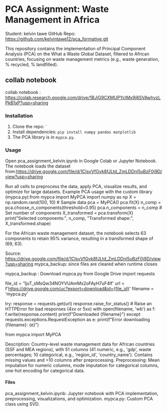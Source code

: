 # PCA Assignment: Waste Management in Africa

Student: kelvin tawe 
GitHub Repo: https://github.com/kelvintawe12/pca_formative.git

This repository contains the implementation of Principal Component Analysis (PCA) on the What a Waste Global Dataset, filtered to African countries, focusing on waste management metrics (e.g., waste generation, % recycled, % landfilled).
## collab notebook
collab notebook : https://colab.research.google.com/drive/1BJjG9CXMUPYclMx9j8SVAwhyzLPkB1xP?usp=sharing

### Installation
1. Clone the repo: `
2. Install dependencies: `pip install numpy pandas matplotlib`
3. The PCA library is in `mypca.py`.

### Usage
Open pca_assignment_kelvin.ipynb in Google Colab or Jupyter Notebook.
The notebook loads the dataset from:https://drive.google.com/file/d/1ClsvVfGvk8fJLtd_ZmLDDnl5uBzF0j9D/view?usp=sharing


Run all cells to preprocess the data, apply PCA, visualize results, and optimize for large datasets.
Example PCA usage with the custom library (mypca.py):from mypca import MyPCA
import numpy as np
X = np.random.rand(100, 10)  # Sample data
pca = MyPCA()
pca.fit(X)
n_comp = pca.choose_n_components(threshold=0.95)
pca.n_components = n_comp  # Set number of components
X_transformed = pca.transform(X)
print("Selected components:", n_comp, "Transformed shape:", X_transformed.shape)


For the African waste management dataset, the notebook selects 63 components to retain 95% variance, resulting in a transformed shape of (69, 63).

Source: https://drive.google.com/file/d/1ClsvVfGvk8fJLtd_ZmLDDnl5uBzF0j9D/view?usp=sharing
mypca_backup: since files are cleared when runtime closes 

mypca_backup : 
 Download mypca.py from Google Drive
import requests

file_id = '1juT_sMsQw34NOYVUAmMs2oFAyH7uF4lf'
url = f'https://drive.google.com/uc?export=download&id={file_id}'
filename = 'mypca.py'

try:
    response = requests.get(url)
    response.raise_for_status() # Raise an HTTPError for bad responses (4xx or 5xx)
    with open(filename, 'wb') as f:
        f.write(response.content)
    print(f"Downloaded {filename}")
except requests.exceptions.RequestException as e:
    print(f"Error downloading {filename}: {e}")

from mypca import MyPCA


Description: Country-level waste management data for African countries (SSF and MEA regions), with 51 columns (41 numeric, e.g., 'gdp', waste percentages; 10 categorical, e.g., 'region_id', 'country_name'). Contains missing values and >10 columns after preprocessing.
Preprocessing: Mean imputation for numeric columns, mode imputation for categorical columns, one-hot encoding for categorical data.

#### Files

pca_assignment_kelvin.ipynb: Jupyter notebook with PCA implementation, preprocessing, visualizations, and optimization.
mypca.py: Custom PCA class using SVD.
